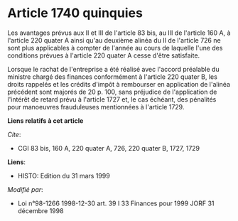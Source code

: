 # Article 1740 quinquies

Les avantages prévus aux II et III de l'article 83 bis, au III de l'article 160 A, à l'article 220 quater A ainsi qu'au
deuxième alinéa du II de l'article 726 ne sont plus applicables à compter de l'année au cours de laquelle l'une des
conditions prévues à l'article 220 quater A cesse d'être satisfaite.

Lorsque le rachat de l'entreprise a été réalisé avec l'accord préalable du ministre chargé des finances conformément à
l'article 220 quater B, les droits rappelés et les crédits d'impôt à rembourser en application de l'alinéa précédent sont
majorés de 20 p. 100, sans préjudice de l'application de l'intérêt de retard prévu à l'article 1727 et, le cas échéant, des
pénalités pour manoeuvres frauduleuses mentionnées à l'article 1729.

**Liens relatifs à cet article**

_Cite_:

  - CGI 83 bis, 160 A, 220 quater A, 726, 220 quater B, 1727, 1729

**Liens**:

  - HISTO: Edition du 31 mars 1999

_Modifié par_:

  - Loi n°98-1266 1998-12-30 art. 39 I 33 Finances pour 1999 JORF 31 décembre 1998
